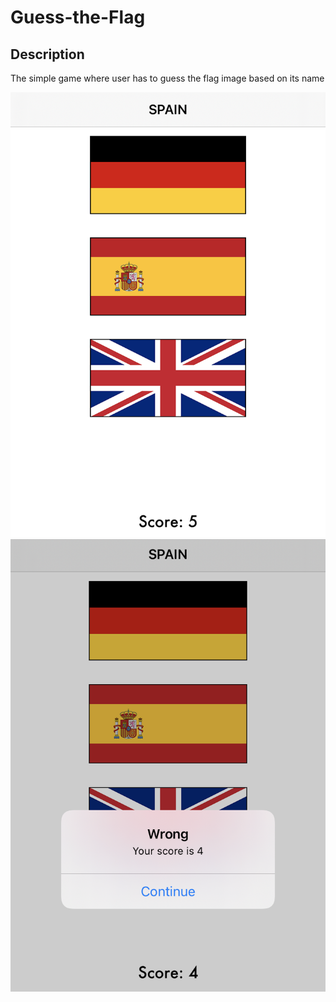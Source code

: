 # Guess-the-Flag

## Description

The simple game where user has to guess the flag image based on its name

![](Presentation/question.png)
![](Presentation/answer.png)
